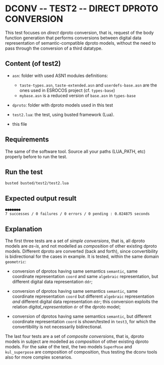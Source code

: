 # DCONV -- TEST2 -- DIRECT DPROTO CONVERSION

This test focuses on *direct* dproto conversion,
that is, request of the body function generation that performs
conversions between digital data representation of semantic-compatible dproto models,
without the need to pass through the conversion of a third datatype.

## Content (of test2)

  * `asn`: folder with used ASN1 modules definitions:
    * `taste-types.asn`, `taste-extended.asn` and `userdefs-base.asn` are the ones used in ESROCOS project (cf. `types-base`)
    * `mybase.asn` is a reduced version of `base.asn` in `types-base`
    
  * `dproto`: folder with dproto models used in this test
  * `test2.lua`: the test, using busted framework (Lua).
  * this file

## Requirements

The same of the software tool.
Source all your paths (LUA_PATH, etc) properly before to run the test.

## Run the test
```
busted busted/test2/test2.lua
```
## Expected output result
```
●●●●●●●
7 successes / 0 failures / 0 errors / 0 pending : 0.024875 seconds
```

## Explanation

The first three tests are a set of *simple conversions*, that is,
all dproto models are *as-is*, and not modelled as *composition* of
other existing dproto models.
Different dproto are converted (back and forth), since convertibility is
bidirectional for the cases in example.
It is tested, within the same domain `geometric`:
  * conversion of dprotos having same semantics `semantic`, same coordinate representation `coord`
  and same `algebraic` representation, but different digital data representation `ddr`;
  
  *  conversion of dprotos having same semantics `semantic`, same coordinate representation `coord`
  but different `algebraic` representation *and* different digital data representation `ddr`;
  this conversion exploits the relation _digital_representation_ `dr` of the dproto model;
  
  * conversion of dprotos having same semantics `semantic`, but different coordinate representation `coord`
  is shown/tested in `test3`, for which the convertibility is not necessarily bidirectional.
  
The last four tests are a set of *composite conversions*, that is,
dproto models in subject are modelled as *composition* of other existing dproto models.
For the sake of the test, the two models `SuperPose` and `kul_superpose` are composition of composition,
thus testing the dconv tools also for more complex scenarios.